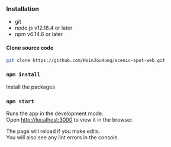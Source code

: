 ### Installation
- git
- node.js v12.18.4 or later
- npm v6.14.6 or later

#### Clone source code
```sh
git clone https://github.com/HsinJouHung/scenic-spot-web.git
```

### `npm install`

Install the packages

### `npm start`

Runs the app in the development mode.\
Open [http://localhost:3000](http://localhost:3000) to view it in the browser.

The page will reload if you make edits.\
You will also see any lint errors in the console.

